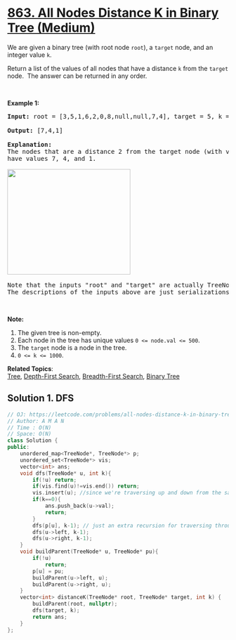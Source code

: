 # [863. All Nodes Distance K in Binary Tree (Medium)](https://leetcode.com/problems/all-nodes-distance-k-in-binary-tree/)

<p>We are given a binary tree (with root node&nbsp;<code>root</code>), a <code>target</code> node, and an integer value <code>k</code>.</p>

<p>Return a list of the values of all&nbsp;nodes that have a distance <code>k</code> from the <code>target</code> node.&nbsp; The answer can be returned in any order.</p>

<p>&nbsp;</p>

<ol>
</ol>

<div>
<p><strong>Example 1:</strong></p>

<pre><strong>Input: </strong>root = <span id="example-input-1-1">[3,5,1,6,2,0,8,null,null,7,4]</span>, target = <span id="example-input-1-2">5</span>, k = <span id="example-input-1-3">2</span>

<strong>Output: </strong><span id="example-output-1">[7,4,1]</span>

<strong>Explanation: </strong>
The nodes that are a distance 2 from the target node (with value 5)
have values 7, 4, and 1.

<img alt="" src="https://s3-lc-upload.s3.amazonaws.com/uploads/2018/06/28/sketch0.png" style="width: 280px; height: 240px;">

Note that the inputs "root" and "target" are actually TreeNodes.
The descriptions of the inputs above are just serializations of these objects.
</pre>

<p>&nbsp;</p>

<p><strong>Note:</strong></p>

<ol>
	<li>The given tree is non-empty.</li>
	<li>Each node in the tree has unique values&nbsp;<code>0 &lt;= node.val &lt;= 500</code>.</li>
	<li>The <code>target</code>&nbsp;node is a node in the tree.</li>
	<li><code>0 &lt;= k &lt;= 1000</code>.</li>
</ol>
</div>


**Related Topics**:  
[Tree](https://leetcode.com/tag/tree/), [Depth-First Search](https://leetcode.com/tag/depth-first-search/), [Breadth-First Search](https://leetcode.com/tag/breadth-first-search/), [Binary Tree](https://leetcode.com/tag/binary-tree/)

## Solution 1. DFS

```cpp
// OJ: https://leetcode.com/problems/all-nodes-distance-k-in-binary-tree/
// Author: A M A N
// Time : O(N)
// Space: O(N)
class Solution {
public:
    unordered_map<TreeNode*, TreeNode*> p;
    unordered_set<TreeNode*> vis;
    vector<int> ans;
    void dfs(TreeNode* u, int k){
        if(!u) return;
        if(vis.find(u)!=vis.end()) return;
        vis.insert(u); //since we're traversing up and down from the same node, u -> parent[u] -> parent[u]->left or right may drop us back and may cause repitition or TLE so we need visited
        if(k==0){
            ans.push_back(u->val);
            return;
        }
        dfs(p[u], k-1); // just an extra recursion for traversing through parent along with the children
        dfs(u->left, k-1);
        dfs(u->right, k-1);
    }
    void buildParent(TreeNode* u, TreeNode* pu){
        if(!u)
            return;
        p[u] = pu;
        buildParent(u->left, u);
        buildParent(u->right, u);
    }
    vector<int> distanceK(TreeNode* root, TreeNode* target, int k) {
        buildParent(root, nullptr);
        dfs(target, k);
        return ans;
    }
};
```